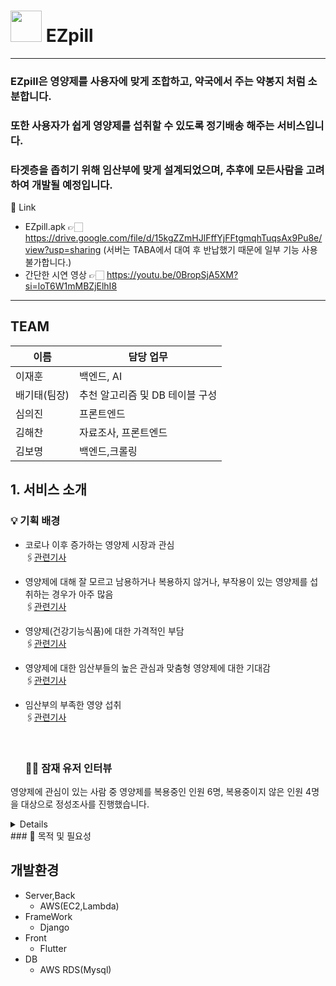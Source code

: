 # <img src = 'https://private-user-images.githubusercontent.com/100944467/308006862-0e5aee4d-be79-4f65-9fa0-1d80c9d524ff.png?jwt=eyJhbGciOiJIUzI1NiIsInR5cCI6IkpXVCJ9.eyJpc3MiOiJnaXRodWIuY29tIiwiYXVkIjoicmF3LmdpdGh1YnVzZXJjb250ZW50LmNvbSIsImtleSI6ImtleTUiLCJleHAiOjE3MDg5OTg0NzMsIm5iZiI6MTcwODk5ODE3MywicGF0aCI6Ii8xMDA5NDQ0NjcvMzA4MDA2ODYyLTBlNWFlZTRkLWJlNzktNGY2NS05ZmEwLTFkODBjOWQ1MjRmZi5wbmc_WC1BbXotQWxnb3JpdGhtPUFXUzQtSE1BQy1TSEEyNTYmWC1BbXotQ3JlZGVudGlhbD1BS0lBVkNPRFlMU0E1M1BRSzRaQSUyRjIwMjQwMjI3JTJGdXMtZWFzdC0xJTJGczMlMkZhd3M0X3JlcXVlc3QmWC1BbXotRGF0ZT0yMDI0MDIyN1QwMTQyNTNaJlgtQW16LUV4cGlyZXM9MzAwJlgtQW16LVNpZ25hdHVyZT1kZWFiODNmMGQ3ZDI0NzJmNjUxNTZlZGU5MDI5Yjc1MjM2YWYxMTBlZDIwYjM5OGY4MDE0NGU5ZTdlZWUxZGYyJlgtQW16LVNpZ25lZEhlYWRlcnM9aG9zdCZhY3Rvcl9pZD0wJmtleV9pZD0wJnJlcG9faWQ9MCJ9.qQGfaQX-NsZSKQUOjN1W0sHJLGscDL7xHIN1hAF_3j4' width = '50px'> EZpill 
---
### EZpill은 영양제를 사용자에 맞게 조합하고, 약국에서 주는 약봉지 처럼 소분합니다.
### 또한 사용자가 쉽게 영양제를 섭취할 수 있도록 정기배송 해주는 서비스입니다.
### 타겟층을 좁히기 위해 임산부에 맞게 설계되었으며, 추후에 모든사람을 고려하여 개발될 예정입니다.

🔗 Link
- EZpill.apk 👉🏻 https://drive.google.com/file/d/15kgZZmHJlFffYjFFtgmqhTuqsAx9Pu8e/view?usp=sharing
  (서버는 TABA에서 대여 후 반납했기 때문에 일부 기능 사용불가합니다.)
- 간단한 시연 영상 👉🏻 https://youtu.be/0BropSjA5XM?si=loT6W1mMBZjElhI8

---

## TEAM

| 이름 | 담당 업무 |
| --- | --- |
| 이재훈 | 백엔드, AI |
| 배기태(팀장) | 추천 알고리즘 및 DB 테이블 구성 |
| 심의진 | 프론트엔드 |
| 김해찬 | 자료조사, 프론트엔드 |
| 김보명 | 백엔드,크롤링 |

## 1. 서비스 소개

### 💡 기획 배경



  

- 코로나 이후 증가하는 영양제 시장과 관심<br>
  🖇️[관련기사](https://www.sisaweek.com/news/articleView.html?idxno=203609)
- 영양제에 대해 잘 모르고 남용하거나 복용하지 않거나, 부작용이 있는 영양제를 섭취하는 경우가 아주 많음<br>
  🖇️[관련기사](https://cbiz.chosun.com/svc/bulletin/bulletin_art.html?contid=2022090200348)
- 영양제(건강기능식품)에 대한 가격적인 부담<br>
  🖇️[관련기사](https://www.thinkfood.co.kr/news/articleView.html?idxno=68778)
- 영양제에 대한 임산부들의 높은 관심과 맞춤형 영양제에 대한 기대감<br>
  🖇️[관련기사](https://m.medicaltimes.com/News/NewsView.html?ID=43830)
- 임산부의 부족한 영양 섭취<br>
  🖇️[관련기사](https://mobile.newsis.com/view.html?ar_id=NISX20170118_0014648382)

  <br>

   ### 🙋🏼 잠재 유저 인터뷰
 영양제에 관심이 있는 사람 중 영양제를 복용중인 인원 6명, 복용중이지 않은 인원 4명을 대상으로 정성조사를 진행했습니다.
<details>
  
  <h3> <summary> 복용중인 인원 </summary> </h3>
  <details>
  <summary>질문 리스트</summary>
1. 영양제를 복용하기 시작한 계기가 무엇인가요?

2. 영양제 구매할 때 어떤 경로로 구입하셨나요?

3. 지금 먹고 있는 영양제 종류가 무엇인가요?

4. 영양제를 선택하실 때 어떤 정보를 가장 중요하게 생각하시나요? (예: 성분, 가격, 브랜드, 리뷰 등)

5. 혹시 여러 개의 영양제를 먹는 것에 대한 우려나 걱정이 있었던 적이 있나요?

6. 영양제 소분 서비스에 대해서 긍정적인 생각을 가지고 있나요?

7. 추천 서비스를 이용할 때 가장 중요하게 생각하는 기능은 무엇인가요?

8. 준비하고 있는 서비스가 출시가 된다면 사용할 의향이 있으신가요?
</details>

</details>
### 🎯 목적 및 필요성


## 개발환경

-   Server,Back
    -   AWS(EC2,Lambda)
-   FrameWork
    -   Django
-   Front
    -   Flutter
-   DB
    -   AWS RDS(Mysql)
